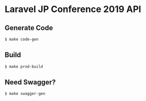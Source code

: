 # Laravel JP Conference 2019 API

## Generate Code

```bash
$ make code-gen
```

## Build

```bash
$ make prod-build
```

## Need Swagger?

```bash
$ make swagger-gen
```
